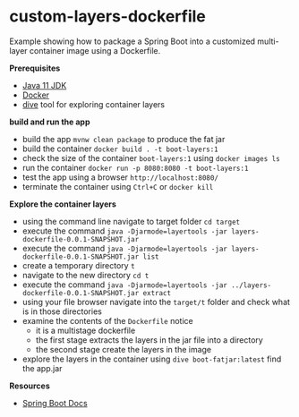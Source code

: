 # custom-layers-dockerfile 

Example showing how to package a Spring Boot into a customized multi-layer container 
image using a Dockerfile. 

**Prerequisites** 

* [Java 11 JDK](https://adoptopenjdk.net/) 
* [Docker](https://www.docker.com/products/docker-desktop) 
* [dive](https://github.com/wagoodman/dive) tool for exploring container layers 

**build and run the app** 

* build the app `mvnw clean package` to produce the fat jar 
* build the container `docker build . -t boot-layers:1` 
* check the size of the container `boot-layers:1` using `docker images ls` 
* run the container `docker run -p 8080:8080 -t boot-layers:1`
* test the app using a browser `http://localhost:8080/`
* terminate the container using `Ctrl+C` or `docker kill`

**Explore the container layers**
* using the command line navigate to target folder `cd target`
* execute the command `java -Djarmode=layertools -jar layers-dockerfile-0.0.1-SNAPSHOT.jar`
* execute the command `java -Djarmode=layertools -jar layers-dockerfile-0.0.1-SNAPSHOT.jar list`
* create a temporary directory `t`
* navigate to the new directory `cd t`
* execute the command `java -Djarmode=layertools -jar ../layers-dockerfile-0.0.1-SNAPSHOT.jar extract`
* using your file browser navigate into the `target/t` folder and check what is in those directories
* examine the contents of the `Dockerfile` notice 
  * it is a multistage dockerfile  
  * the first stage extracts the layers in the jar file into a directory 
  * the second stage create the layers in the image
* explore the layers in the container using `dive boot-fatjar:latest` find the app.jar 

**Resources**
 
* [Spring Boot Docs](https://docs.spring.io/spring-boot/docs/current/reference/html/spring-boot-features.html#layering-docker-images) 
